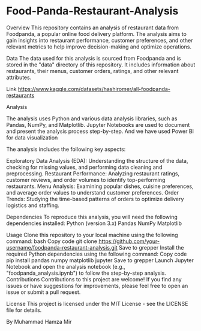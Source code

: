 # Food-Panda-Restaurant-Analysis
Overview
This repository contains an analysis of restaurant data from Foodpanda, a popular online food delivery platform. The analysis aims to gain insights into restaurant performance, customer preferences, and other relevant metrics to help improve decision-making and optimize operations.

Data
The data used for this analysis is sourced from Foodpanda and is stored in the "data" directory of this repository. It includes information about restaurants, their menus, customer orders, ratings, and other relevant attributes.

Link https://www.kaggle.com/datasets/hashiromer/all-foodpanda-restaurants

Analysis

The analysis uses Python and various data analysis libraries, such as Pandas, NumPy, and Matplotlib. Jupyter Notebooks are used to document and present the analysis process step-by-step. And we have used Power BI for data visualization

The analysis includes the following key aspects:

Exploratory Data Analysis (EDA): Understanding the structure of the data, checking for missing values, and performing data cleaning and preprocessing.
Restaurant Performance: Analyzing restaurant ratings, customer reviews, and order volumes to identify top-performing restaurants.
Menu Analysis: Examining popular dishes, cuisine preferences, and average order values to understand customer preferences.
Order Trends: Studying the time-based patterns of orders to optimize delivery logistics and staffing.

Dependencies
To reproduce this analysis, you will need the following dependencies installed:
Python (version 3.x)
Pandas
NumPy
Matplotlib

Usage
Clone this repository to your local machine using the following command:
bash
Copy code
git clone https://github.com/your-username/foodpanda-restaurant-analysis.git
Save to grepper
Install the required Python dependencies using the following command:
Copy code
pip install pandas numpy matplotlib jupyter
Save to grepper
Launch Jupyter Notebook and open the analysis notebook (e.g., "foodpanda_analysis.ipynb") to follow the step-by-step analysis.
Contributions
Contributions to this project are welcome! If you find any issues or have suggestions for improvements, please feel free to open an issue or submit a pull request.

License
This project is licensed under the MIT License - see the LICENSE file for details.

By Muhammad Hamza Mir





